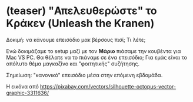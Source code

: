 # (teaser) "Απελευθερώστε" το Κράκεν (Unleash the Kranen)

Δοκιμή: να κάνουμε επεισόδιο μακ βέρσους πισί; Τι λέτε;

Ενώ δοκιμάζαμε το setup μαζί με τον **Μάριο** πιάσαμε την κουβέντα για Mac VS PC. Θα θέλατε να το πιάναμε σε ένα επεισόδιο; Για εμάς είναι το απόλυτο θέμα μαγκαζίνο και "φοιτητικής" συζήτησης.

Σημείωση: "κανονικό" επεισόδιο μέσα στην επόμενη εβδομάδα.

Η εικόνα από <https://pixabay.com/vectors/silhouette-octopus-vector-graphic-3311636/>

